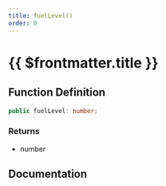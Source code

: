 ```yaml
---
title: fuelLevel()
order: 0
---
```


# {{ $frontmatter.title }}

## Function Definition

```ts
public fuelLevel: number;
```

### Returns

* number

## Documentation

<!--@include: ./parts/fuelLevel.md-->
